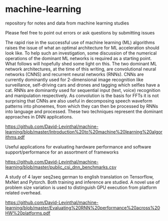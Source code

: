 # machine-learning
repository for notes and data from machine learning studies

Please feel free to point out errors or ask questions by submitting issues

The rapid rise in the successful use of machine learning (ML) algorithms raises the issue of what an optimal architecture for ML acceleration should look like. To help such an investigation, some discussion of the numerical operations of the dominant ML networks is required as a starting point. What follows will hopefully shed some light on this.
The two dominant ML network architectures, at the time of this writing, are convolutional neural networks (CNNS) and recurrent neural networks (RNNs). CNNs are currently dominantly used for 2-dimensional image recognition like surveillance, self-driving cars and drones and tagging which selfies have a cat. RNNs are dominantly used for sequential input (text, voice) recognition and manipulation respectively. As convolution is the basis for FFTs it is not surprising that CNNs are also useful in decomposing speech waveform patterns into phonemes, from which they can then be processed by RNNs into language and processed. These two techniques represent the dominant approaches in DNN applications.

https://github.com/David-Levinthal/machine-learning/blob/master/Introduction%20to%20machine%20learning%20algorithms.pdf

Useful applications for evaluating hardware performance and software support/performance for an assortment of frameworks

https://github.com/David-Levinthal/machine-learning/blob/master/public_csi_dnn_benchmarks.csv

A study of 4 layer seq2seq german to english translation on Tensorflow, MxNet and Pytorch. Both training and inference are studied. A novel use of problem size variation is used to distinguish GPU execution from platform related overhead.

https://github.com/David-Levinthal/machine-learning/blob/master/Evaluating%20RNN%20performance%20across%20HW%20platforms.pdf
